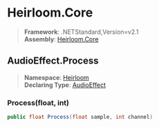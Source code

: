 # Heirloom.Core

> **Framework**: .NETStandard,Version=v2.1  
> **Assembly**: [Heirloom.Core][0]  

## AudioEffect.Process

> **Namespace**: [Heirloom][0]  
> **Declaring Type**: [AudioEffect][1]  

### Process(float, int)

```cs
public float Process(float sample, int channel)
```

[0]: ../../../Heirloom.Core.md
[1]: ../AudioEffect.md
